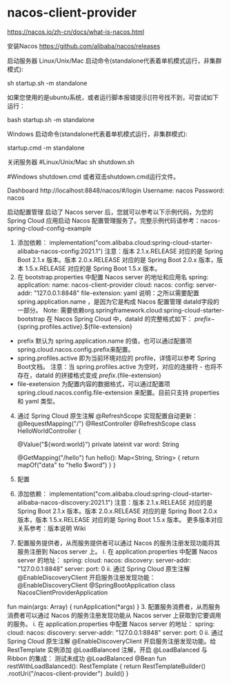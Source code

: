 # nacos-client-provider

https://nacos.io/zh-cn/docs/what-is-nacos.html








安装Nacos
https://github.com/alibaba/nacos/releases




启动服务器
Linux/Unix/Mac
启动命令(standalone代表着单机模式运行，非集群模式):


sh startup.sh -m standalone


如果您使用的是ubuntu系统，或者运行脚本报错提示[[符号找不到，可尝试如下运行：


bash startup.sh -m standalone


Windows
启动命令(standalone代表着单机模式运行，非集群模式):


startup.cmd -m standalone

关闭服务器
#Linux/Unix/Mac
sh shutdown.sh

#Windows
shutdown.cmd
或者双击shutdown.cmd运行文件。


Dashboard http://localhost:8848/nacos/#/login
Username: nacos
Password: nacos




启动配置管理
启动了 Nacos server 后，您就可以参考以下示例代码，为您的 Spring Cloud 应用启动 Nacos 配置管理服务了。完整示例代码请参考：nacos-spring-cloud-config-example
1. 添加依赖：
implementation("com.alibaba.cloud:spring-cloud-starter-alibaba-nacos-config:2021.1")
注意：版本 2.1.x.RELEASE 对应的是 Spring Boot 2.1.x 版本。版本 2.0.x.RELEASE 对应的是 Spring Boot 2.0.x 版本，版本 1.5.x.RELEASE 对应的是 Spring Boot 1.5.x 版本。
2. 在 bootstrap.properties 中配置 Nacos server 的地址和应用名
spring:
  application:
    name: nacos-client-provider
  cloud:
    nacos:
      config:
        server-addr: "127.0.0.1:8848"
        file-extension: yaml
说明：之所以需要配置 spring.application.name ，是因为它是构成 Nacos 配置管理 dataId字段的一部分。
Note: 需要依赖org.springframework.cloud:spring-cloud-starter-bootstrap
在 Nacos Spring Cloud 中，dataId 的完整格式如下：
${prefix}-${spring.profiles.active}.${file-extension}
* prefix 默认为 spring.application.name 的值，也可以通过配置项 spring.cloud.nacos.config.prefix来配置。
* spring.profiles.active 即为当前环境对应的 profile，详情可以参考 Spring Boot文档。 注意：当 spring.profiles.active 为空时，对应的连接符 - 也将不存在，dataId 的拼接格式变成 ${prefix}.${file-extension}
* file-exetension 为配置内容的数据格式，可以通过配置项 spring.cloud.nacos.config.file-extension 来配置。目前只支持 properties 和 yaml 类型。
4. 通过 Spring Cloud 原生注解 @RefreshScope 实现配置自动更新：
@RequestMapping("/")
@RestController
@RefreshScope
class HelloWorldController {


    @Value("\${word:world}")
    private lateinit var word: String


    @GetMapping("/hello")
    fun hello(): Map<String, String> {
        return mapOf("data" to "hello $word")
    }
}

5. 配置






1. 添加依赖：
implementation("com.alibaba.cloud:spring-cloud-starter-alibaba-nacos-discovery:2021.1")
注意：版本 2.1.x.RELEASE 对应的是 Spring Boot 2.1.x 版本。版本 2.0.x.RELEASE 对应的是 Spring Boot 2.0.x 版本，版本 1.5.x.RELEASE 对应的是 Spring Boot 1.5.x 版本。
更多版本对应关系参考：版本说明 Wiki
2. 配置服务提供者，从而服务提供者可以通过 Nacos 的服务注册发现功能将其服务注册到 Nacos server 上。
i. 在 application.properties 中配置 Nacos server 的地址：
spring:
  cloud:
    nacos:
      discovery:
        server-addr: "127.0.0.1:8848"
server:
  port: 0
ii. 通过 Spring Cloud 原生注解 @EnableDiscoveryClient 开启服务注册发现功能：
@EnableDiscoveryClient
@SpringBootApplication
class NacosClientProviderApplication


fun main(args: Array<String>) {
    runApplication<NacosClientProviderApplication>(*args)
}
3. 配置服务消费者，从而服务消费者可以通过 Nacos 的服务注册发现功能从 Nacos server 上获取到它要调用的服务。
i. 在 application.properties 中配置 Nacos server 的地址：
spring:
  cloud:
    nacos:
      discovery:
        server-addr: "127.0.0.1:8848"
server:
  port: 0
ii. 通过 Spring Cloud 原生注解 @EnableDiscoveryClient 开启服务注册发现功能。给 RestTemplate 实例添加 @LoadBalanced 注解，开启 @LoadBalanced 与 Ribbon 的集成：
测试未成功
@LoadBalanced
@Bean
fun restWithLoadBalanced(): RestTemplate {
    return RestTemplateBuilder()
        .rootUri("/nacos-client-provider")
        .build()
}




